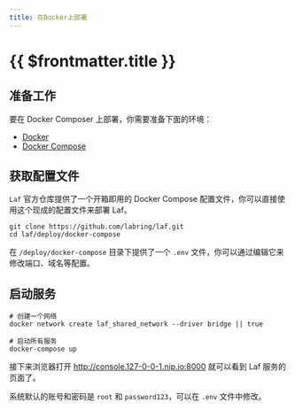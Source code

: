 ```yaml
---
title: 在Docker上部署
---
```


# {{ $frontmatter.title }}

## 准备工作

要在 Docker Composer 上部署，你需要准备下面的环境：

- [Docker](https://docs.docker.com/engine/install/)
- [Docker Compose](https://docs.docker.com/compose/install/)

## 获取配置文件

`Laf` 官方仓库提供了一个开箱即用的 Docker Compose 配置文件，你可以直接使用这个现成的配置文件来部署 Laf。

```shell
git clone https://github.com/labring/laf.git
cd laf/deploy/docker-compose
```

在 `/deploy/docker-compose` 目录下提供了一个 `.env` 文件，你可以通过编辑它来修改端口、域名等配置。

## 启动服务

```shell
# 创建一个网络
docker network create laf_shared_network --driver bridge || true

# 启动所有服务
docker-compose up
```

接下来浏览器打开 http://console.127-0-0-1.nip.io:8000 就可以看到 Laf 服务的页面了。

系统默认的账号和密码是 `root` 和 `password123`，可以在 `.env` 文件中修改。

